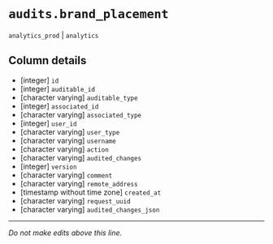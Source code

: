 # `audits.brand_placement`
`analytics_prod` | `analytics`

## Column details
* [integer]   `id`
* [integer]   `auditable_id`
* [character varying] `auditable_type`
* [integer]   `associated_id`
* [character varying] `associated_type`
* [integer]   `user_id`
* [character varying] `user_type`
* [character varying] `username`
* [character varying] `action`
* [character varying] `audited_changes`
* [integer]   `version`
* [character varying] `comment`
* [character varying] `remote_address`
* [timestamp without time zone] `created_at`
* [character varying] `request_uuid`
* [character varying] `audited_changes_json`

-------------------------------------------------------------------------------
*Do not make edits above this line.*
